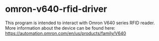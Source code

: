 # omron-v640-rfid-driver
This program is intended to interact with Omron V640 series RFID reader. More information about the device can be found here: https://automation.omron.com/en/us/products/family/V640
